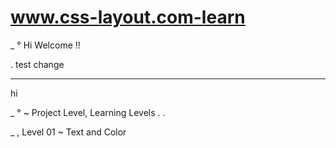 # www.css-layout.com-learn

_ ° Hi Welcome !!

. test change

---

hi

_ ° ~ Project Level, Learning Levels . .

_ , Level 01 ~ Text and Color